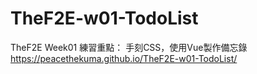 # TheF2E-w01-TodoList
TheF2E Week01 練習重點：
手刻CSS，使用Vue製作備忘錄 https://peacethekuma.github.io/TheF2E-w01-TodoList/
